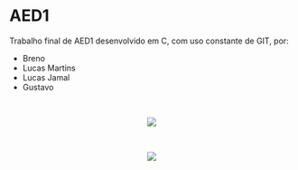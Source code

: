 # AED1
Trabalho final de AED1 desenvolvido em C, com uso constante de GIT, por:
- Breno
- Lucas Martins
- Lucas Jamal
- Gustavo
<br/>
<p align="center">
  <a href="https://skillicons.dev">
    <img src="https://skillicons.dev/icons?i=git,c" />
  </a>
  
</p>
<br/>
<p align="center">
<img src="https://img.olhardigital.com.br/wp-content/uploads/2021/03/E-commerce-1.jpg" />
</p>
